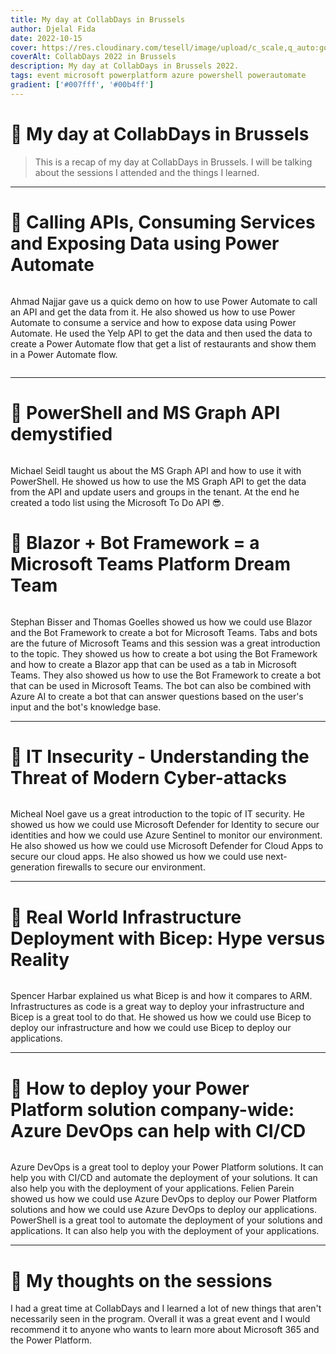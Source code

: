 ```yaml
---
title: My day at CollabDays in Brussels
author: Djelal Fida
date: 2022-10-15
cover: https://res.cloudinary.com/tesell/image/upload/c_scale,q_auto:good,w_1270/v1672451771/blog/FfFr0guXEAAiHEM_gndeqy.webp
coverAlt: CollabDays 2022 in Brussels
description: My day at CollabDays in Brussels 2022.
tags: event microsoft powerplatform azure powershell powerautomate
gradient: ['#007fff', '#00b4ff']
---
```


<script>
    import Image from '$lib/components/Image.svelte';
</script>

# 🚀 My day at CollabDays in Brussels

> This is a recap of my day at CollabDays in Brussels. I will be talking about the sessions I attended and the things I learned.

<hr />

# 📝 Calling APIs, Consuming Services and Exposing Data using Power Automate

<Image imgUrl="https://pbs.twimg.com/media/FfIQ6h8XoAEUhvJ?format=jpg&name=large" altText="Ahmad Najjar giving us a quick demo" size="small" />

Ahmad Najjar gave us a quick demo on how to use Power Automate to call an API and get the data from it. He also showed us how to use Power Automate to consume a service and how to expose data using Power Automate. He used the Yelp API to get the data and then used the data to create a Power Automate flow that get a list of restaurants and show them in a Power Automate flow.

<Image imgUrl="https://media.discordapp.net/attachments/629332173702430730/1030753308211675206/IMG_1861.jpg?width=1624&height=1218" altText="The PowerPlatform ecosystem explained" size="small" />

<hr />

# 📝 PowerShell and MS Graph API demystified

<Image imgUrl="https://media.discordapp.net/attachments/1027665764439838734/1030899882149564426/20221015_104626.jpg?width=914&height=1219" altText="Michael Seidl teaching us about MS Graph API" size="small" />

Michael Seidl taught us about the MS Graph API and how to use it with PowerShell. He showed us how to use the MS Graph API to get the data from the API and update users and groups in the tenant. At the end he created a todo list using the Microsoft To Do API 😎.

# 📝 Blazor + Bot Framework = a Microsoft Teams Platform Dream Team

<Image imgUrl="https://pbs.twimg.com/media/FfGiwbCXkAIvxvZ?format=jpg&name=large" altText="Stephan Bisser and Thomas Goelles aka the bot specialists" size="large" />

Stephan Bisser and Thomas Goelles showed us how we could use Blazor and the Bot Framework to create a bot for Microsoft Teams.
Tabs and bots are the future of Microsoft Teams and this session was a great introduction to the topic. They showed us how to create a bot using the Bot Framework and how to create a Blazor app that can be used as a tab in Microsoft Teams. They also showed us how to use the Bot Framework to create a bot that can be used in Microsoft Teams. The bot can also be combined with Azure AI to create a bot that can answer questions based on the user's input and the bot's knowledge base.

<hr />

# 📝 IT Insecurity - Understanding the Threat of Modern Cyber-attacks

<Image imgUrl="https://pbs.twimg.com/media/FfG_pCNXgAE_ump?format=jpg&name=large" altText="Michael Noel teaching us about modern techniques" size="large" />

Micheal Noel gave us a great introduction to the topic of IT security. He showed us how we could use Microsoft Defender for Identity to secure our identities and how we could use Azure Sentinel to monitor our environment. He also showed us how we could use Microsoft Defender for Cloud Apps to secure our cloud apps. He also showed us how we could use next-generation firewalls to secure our environment.

<hr />

# 📝 Real World Infrastructure Deployment with Bicep: Hype versus Reality

<Image imgUrl="https://pbs.twimg.com/media/FcS4E_KXoAEt1Q1?format=jpg&name=large" altText="Spencer Harbar giving us a lecture about Bicep and how it compares to ARM" size="medium" />

Spencer Harbar explained us what Bicep is and how it compares to ARM. Infrastructures as code is a great way to deploy your infrastructure and Bicep is a great tool to do that. He showed us how we could use Bicep to deploy our infrastructure and how we could use Bicep to deploy our applications.

<hr />

# 📝 How to deploy your Power Platform solution company-wide: Azure DevOps can help with CI/CD

<Image imgUrl="https://pbs.twimg.com/media/FfHfcQ0WIAE7MKZ?format=jpg&name=large" altText="Feline Parein
giving us a lecture about Azure DevOps and how it can help us with CI/CD" size="medium" />

Azure DevOps is a great tool to deploy your Power Platform solutions. It can help you with CI/CD and automate the deployment of your solutions. It can also help you with the deployment of your applications. Felien Parein showed us how we could use Azure DevOps to deploy our Power Platform solutions and how we could use Azure DevOps to deploy our applications. PowerShell is a great tool to automate the deployment of your solutions and applications. It can also help you with the deployment of your applications.

<hr />

# 🤔 My thoughts on the sessions

I had a great time at CollabDays and I learned a lot of new things that aren't necessarily seen in the program. Overall it was a great event and I would recommend it to anyone who wants to learn more about Microsoft 365 and the Power Platform.
